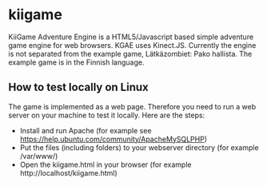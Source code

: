 kiigame
=======

KiiGame Adventure Engine is a HTML5/Javascript based simple adventure game engine for web browsers. KGAE uses Kinect.JS. Currently the engine is not separated from the example game, Lätkäzombiet: Pako hallista. The example game is in the Finnish language.

How to test locally on Linux
----------------------------

The game is implemented as a web page. Therefore you need to run a web server on your machine to test it locally. Here are the steps:

 * Install and run Apache (for example see https://help.ubuntu.com/community/ApacheMySQLPHP)
 * Put the files (including folders) to your webserver directory (for example /var/www/)
 * Open the kiigame.html in your browser (for example http://localhost/kiigame.html)
